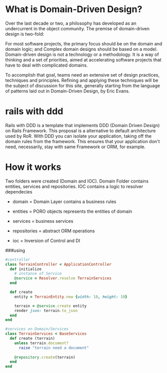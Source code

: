 What is Domain-Driven Design?
============================
Over the last decade or two, a philosophy has developed as an undercurrent in the object community. The premise of domain-driven design is two-fold:

For most software projects, the primary focus should be on the domain and domain logic; and
Complex domain designs should be based on a model.
Domain-driven design is not a technology or a methodology. It is a way of thinking and a set of priorities, aimed at accelerating software projects that have to deal with complicated domains.

To accomplish that goal, teams need an extensive set of design practices, techniques and principles. Refining and applying these techniques will be the subject of discussion for this site, generally starting from the language of patterns laid out in Domain-Driven Design, by Eric Evans.


rails with ddd
==============

Rails with DDD is a template that implements DDD (Domain Driven Design) on Rails Framework. This proposal is a alternative to default architecture used by RoR. With DDD you can isolate your application, taking off the domain rules from the framework. This ensures that your application don't need, necessarily, stay with same Framework or ORM, for example.

How it works
=============

Two folders were created (Domain and IOC). Domain Folder contains entities, services and repositories. IOC contains a logic to resolver dependecies 

 * domain = Domain Layer contains a business rules
  * entities = PORO objects represents the entities of domain
  * services = business services
  * repositories = abstract ORM operations
  
 * ioc = Inversion of Control and DI

###using 

```ruby
#controller
class TerrainController < ApplicationController
  def initialize
    # instance of Service
    @service = Resolver.resolve TerrainServices
  end

  def create
    entity = TerrainEntity.new {width: 10, height: 10} 

    terrain = @service.create entity
    render json: terrain.to_json
  end
end

#services on Domain/Services
class TerrainServices < BaseServices
  def create (terrain)
    unless terrain.document?
      raise "terrain need a document"
      
    @repository.create(terrain)
  end
end


```
 


